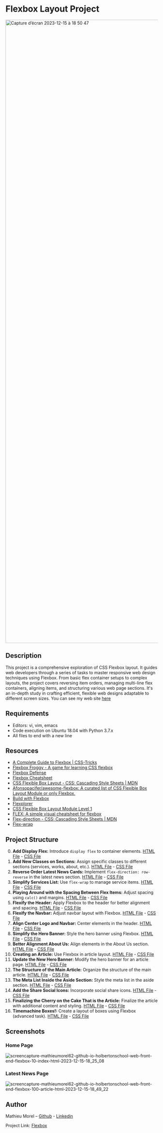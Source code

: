 # Flexbox Layout Project

<img width="2056" alt="Capture d’écran 2023-12-15 à 18 50 47" src="https://github.com/MathieuMorel62/holbertonschool-web_front_end/assets/113856302/30e07631-dbb0-4500-a2d0-14b7a288ef3d">


## Description

This project is a comprehensive exploration of CSS Flexbox layout. It guides web developers through a series of tasks to master responsive web design techniques using Flexbox. From basic flex container setups to complex layouts, the project covers reversing item orders, managing multi-line flex containers, aligning items, and structuring various web page sections. It's an in-depth study in crafting efficient, flexible web designs adaptable to different screen sizes. You can see my web site [here](https://mathieumorel62.github.io/holbertonschool-web_front_end/flexbox/10-index.html#)

## Requirements

- Editors: vi, vim, emacs
- Code execution on Ubuntu 18.04 with Python 3.7.x
- All files to end with a new line

## Resources

- [A Complete Guide to Flexbox | CSS-Tricks](https://css-tricks.com/snippets/css/a-guide-to-flexbox/)
- [Flexbox Froggy - A game for learning CSS flexbox](http://flexboxfroggy.com/#fr)
- [Flexbox Defense](http://www.flexboxdefense.com)
- [Flexbox Cheatsheet](https://yoksel.github.io/flex-cheatsheet/)
- [CSS Flexible Box Layout - CSS: Cascading Style Sheets | MDN](https://developer.mozilla.org/en-US/docs/Web/CSS/CSS_Flexible_Box_Layout)
- [Afonsopacifer/awesome-flexbox: A curated list of CSS Flexible Box Layout Module or only Flexbox.](https://github.com/afonsopacifer/awesome-flexbox)
- [Build with Flexbox](https://flexbox.buildwithreact.com)
- [Flexplorer](https://bennettfeely.com/flexplorer/)
- [CSS Flexible Box Layout Module Level 1](https://www.w3.org/TR/css-flexbox-1/#flex)
- [FLEX: A simple visual cheatsheet for flexbox](https://flexbox.malven.co)
- [Flex-direction - CSS: Cascading Style Sheets | MDN](https://developer.mozilla.org/en-US/docs/Web/CSS/flex-direction)
- [Flex-wrap](https://developer.mozilla.org/en-US/docs/Web/CSS/flex-wrap)

## Project Structure

0. **Add Display Flex:** Introduce `display flex` to container elements. [HTML File](https://github.com/MathieuMorel62/holbertonschool-web_front_end/blob/main/flexbox/0-index.html) - [CSS File](https://github.com/MathieuMorel62/holbertonschool-web_front_end/blob/main/flexbox/0-styles.css)
1. **Add New Classes on Sections:** Assign specific classes to different sections (services, works, about, etc.). [HTML File](https://github.com/MathieuMorel62/holbertonschool-web_front_end/blob/main/flexbox/1-index.html) - [CSS File](https://github.com/MathieuMorel62/holbertonschool-web_front_end/blob/main/flexbox/1-styles.css)
2. **Reverse Order Latest News Cards:** Implement `flex-direction: row-reverse` in the latest news section. [HTML File](https://github.com/MathieuMorel62/holbertonschool-web_front_end/blob/main/flexbox/2-index.html) - [CSS File](https://github.com/MathieuMorel62/holbertonschool-web_front_end/blob/main/flexbox/2-styles.css)
3. **Simplify Services List:** Use `flex-wrap` to manage service items. [HTML File](https://github.com/MathieuMorel62/holbertonschool-web_front_end/blob/main/flexbox/3-index.html) - [CSS File](https://github.com/MathieuMorel62/holbertonschool-web_front_end/blob/main/flexbox/3-styles.css)
4. **Playing Around with the Spacing Between Flex Items:** Adjust spacing using `calc()` and margins. [HTML File](https://github.com/MathieuMorel62/holbertonschool-web_front_end/blob/main/flexbox/4-index.html) - [CSS File](https://github.com/MathieuMorel62/holbertonschool-web_front_end/blob/main/flexbox/4-styles.css)
5. **Flexify the Header:** Apply Flexbox to the header for better alignment and spacing. [HTML File](https://github.com/MathieuMorel62/holbertonschool-web_front_end/blob/main/flexbox/5-index.html) - [CSS File](https://github.com/MathieuMorel62/holbertonschool-web_front_end/blob/main/flexbox/5-styles.css)
6. **Flexify the Navbar:** Adjust navbar layout with Flexbox. [HTML File](https://github.com/MathieuMorel62/holbertonschool-web_front_end/blob/main/flexbox/6-index.html) - [CSS File](https://github.com/MathieuMorel62/holbertonschool-web_front_end/blob/main/flexbox/6-styles.css)
7. **Align Center Logo and Navbar:** Center elements in the header. [HTML File](https://github.com/MathieuMorel62/holbertonschool-web_front_end/blob/main/flexbox/7-index.html) - [CSS File](https://github.com/MathieuMorel62/holbertonschool-web_front_end/blob/main/flexbox/7-styles.css)
8. **Simplify the Hero Banner:** Style the hero banner using Flexbox. [HTML File](https://github.com/MathieuMorel62/holbertonschool-web_front_end/blob/main/flexbox/8-index.html) - [CSS File](https://github.com/MathieuMorel62/holbertonschool-web_front_end/blob/main/flexbox/8-styles.css)
9. **Better Alignment About Us:** Align elements in the About Us section. [HTML File](https://github.com/MathieuMorel62/holbertonschool-web_front_end/blob/main/flexbox/9-index.html) - [CSS File](https://github.com/MathieuMorel62/holbertonschool-web_front_end/blob/main/flexbox/9-styles.css)
10. **Creating an Article:** Use Flexbox in article layout. [HTML File](https://github.com/MathieuMorel62/holbertonschool-web_front_end/blob/main/flexbox/10-article.html) - [CSS File](https://github.com/MathieuMorel62/holbertonschool-web_front_end/blob/main/flexbox/10-styles.css)
11. **Update the New Hero Banner:** Modify the hero banner for an article page. [HTML File](https://github.com/MathieuMorel62/holbertonschool-web_front_end/blob/main/flexbox/11-article.html) - [CSS File](https://github.com/MathieuMorel62/holbertonschool-web_front_end/blob/main/flexbox/11-styles.css)
12. **The Structure of the Main Article:** Organize the structure of the main article. [HTML File](https://github.com/MathieuMorel62/holbertonschool-web_front_end/blob/main/flexbox/12-article.html) - [CSS File](https://github.com/MathieuMorel62/holbertonschool-web_front_end/blob/main/flexbox/12-styles.css)
13. **The Meta List Inside the Aside Section:** Style the meta list in the aside section. [HTML File](https://github.com/MathieuMorel62/holbertonschool-web_front_end/blob/main/flexbox/13-article.html) - [CSS File](https://github.com/MathieuMorel62/holbertonschool-web_front_end/blob/main/flexbox/13-styles.css)
14. **Add the Share Social Icons:** Incorporate social share icons. [HTML File](https://github.com/MathieuMorel62/holbertonschool-web_front_end/blob/main/flexbox/14-article.html) - [CSS File](https://github.com/MathieuMorel62/holbertonschool-web_front_end/blob/main/flexbox/14-styles.css)
15. **Finalizing the Cherry on the Cake That is the Article:** Finalize the article with additional content and styling. [HTML File](https://github.com/MathieuMorel62/holbertonschool-web_front_end/blob/main/flexbox/100-article.html) - [CSS File](https://github.com/MathieuMorel62/holbertonschool-web_front_end/blob/main/flexbox/100-styles.css)
16. **Timemachine Boxes!:** Create a layout of boxes using Flexbox (advanced task). [HTML File](https://github.com/MathieuMorel62/holbertonschool-web_front_end/blob/main/flexbox/101-index.html) - [CSS File](https://github.com/MathieuMorel62/holbertonschool-web_front_end/blob/main/flexbox/101-style.css)

## Screenshots
### Home Page

![screencapture-mathieumorel62-github-io-holbertonschool-web-front-end-flexbox-10-index-html-2023-12-15-18_25_08](https://github.com/MathieuMorel62/holbertonschool-web_front_end/assets/113856302/fb60fa7b-64a9-4e73-b525-c161bd0bce5a)

### Latest News Page

![screencapture-mathieumorel62-github-io-holbertonschool-web-front-end-flexbox-100-article-html-2023-12-15-18_49_22](https://github.com/MathieuMorel62/holbertonschool-web_front_end/assets/113856302/f73f8d5d-2fbc-49f2-9df8-6e654ad31f48)



## Author

Mathieu Morel – [Github](https://github.com/MathieuMorel62) - [Linkedin](https://www.linkedin.com/in/mathieu-morel-9ab457261/)

Project Link: [Flexbox](https://github.com/MathieuMorel62/holbertonschool-web_front_end/tree/main/flexbox)
